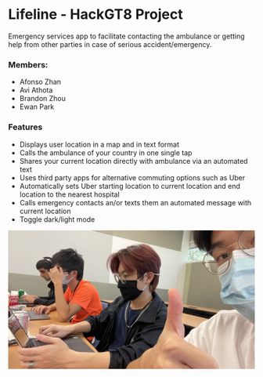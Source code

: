 # Lifeline - HackGT8 Project  
Emergency services app to facilitate contacting the ambulance or getting help from other parties in case of serious accident/emergency.

### Members:  
* Afonso Zhan  
* Avi Athota  
* Brandon Zhou  
* Ewan Park  

### Features
* Displays user location in a map and in text format
* Calls the ambulance of your country in one single tap
* Shares your current location directly with ambulance via an automated text
* Uses third party apps for alternative commuting options such as Uber
* Automatically sets Uber starting location to current location and end location to the nearest hospital
* Calls emergency contacts an/or texts them an automated message with current location
* Toggle dark/light mode

  

![Member](/images/members.jpg)

